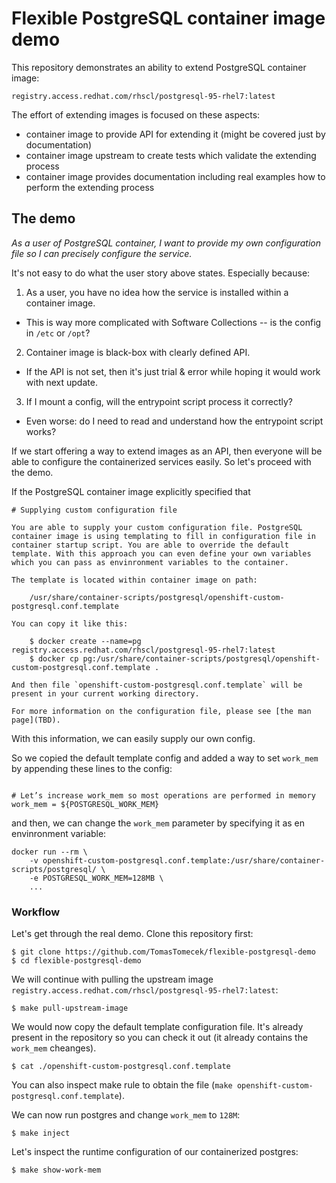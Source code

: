 # Flexible PostgreSQL container image demo

This repository demonstrates an ability to extend PostgreSQL container image:

```
registry.access.redhat.com/rhscl/postgresql-95-rhel7:latest
```

The effort of extending images is focused on these aspects:

 * container image to provide API for extending it (might be covered just by documentation)
 * container image upstream to create tests which validate the extending process
 * container image provides documentation including real examples how to perform the extending process


## The demo

*As a user of PostgreSQL container, I want to provide my own configuration file so I can precisely configure the service.*

It's not easy to do what the user story above states. Especially because:

 1. As a user, you have no idea how the service is installed within a container image.
   * This is way more complicated with Software Collections -- is the config in `/etc` or `/opt`?

 2. Container image is black-box with clearly defined API.
   * If the API is not set, then it's just trial & error while hoping it would work with next update.

 3. If I mount a config, will the entrypoint script process it correctly?
   * Even worse: do I need to read and understand how the entrypoint script works?


If we start offering a way to extend images as an API, then everyone will be able to configure the containerized services easily. So let's proceed with the demo.

If the PostgreSQL container image explicitly specified that

```
# Supplying custom configuration file

You are able to supply your custom configuration file. PostgreSQL container image is using templating to fill in configuration file in container startup script. You are able to override the default template. With this approach you can even define your own variables which you can pass as envinronment variables to the container.

The template is located within container image on path:

    /usr/share/container-scripts/postgresql/openshift-custom-postgresql.conf.template

You can copy it like this:

    $ docker create --name=pg registry.access.redhat.com/rhscl/postgresql-95-rhel7:latest
    $ docker cp pg:/usr/share/container-scripts/postgresql/openshift-custom-postgresql.conf.template .

And then file `openshift-custom-postgresql.conf.template` will be present in your current working directory.

For more information on the configuration file, please see [the man page](TBD).
```

With this information, we can easily supply our own config.

So we copied the default template config and added a way to set `work_mem` by appending these lines to the config:

```

# Let’s increase work_mem so most operations are performed in memory
work_mem = ${POSTGRESQL_WORK_MEM}
```

and then, we can change the `work_mem` parameter by specifying it as en envinronment variable:

```
docker run --rm \
	-v openshift-custom-postgresql.conf.template:/usr/share/container-scripts/postgresql/ \
	-e POSTGRESQL_WORK_MEM=128MB \
	...
```

### Workflow

Let's get through the real demo. Clone this repository first:

```
$ git clone https://github.com/TomasTomecek/flexible-postgresql-demo
$ cd flexible-postgresql-demo
```

We will continue with pulling the upstream image `registry.access.redhat.com/rhscl/postgresql-95-rhel7:latest`:

```
$ make pull-upstream-image
```

We would now copy the default template configuration file. It's already present in the repository so you can check it out (it already contains the `work_mem` cheanges).

```
$ cat ./openshift-custom-postgresql.conf.template
```

You can also inspect make rule to obtain the file (`make openshift-custom-postgresql.conf.template`).

We can now run postgres and change `work_mem` to `128M`:

```
$ make inject
```

Let's inspect the runtime configuration of our containerized postgres:

```
$ make show-work-mem
```
